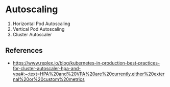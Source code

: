# Autoscaling

1. Horizontal Pod Autoscaling
2. Vertical Pod Autoscaling
3. Cluster Autoscaler


## References
- https://www.replex.io/blog/kubernetes-in-production-best-practices-for-cluster-autoscaler-hpa-and-vpa#:~:text=HPA%20and%20VPA%20are%20currently,either%20external%20or%20custom%20metrics